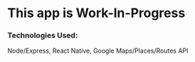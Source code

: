 # This app is Work-In-Progress

### Technologies Used:

Node/Express, React Native, Google Maps/Places/Routes API

